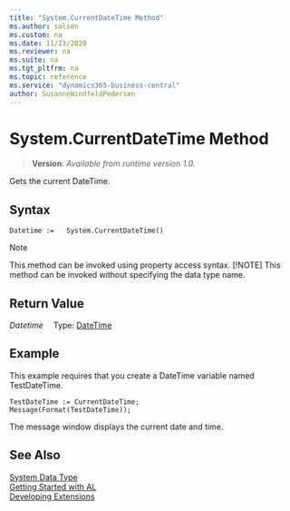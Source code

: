 ```yaml
---
title: "System.CurrentDateTime Method"
ms.author: solsen
ms.custom: na
ms.date: 11/23/2020
ms.reviewer: na
ms.suite: na
ms.tgt_pltfrm: na
ms.topic: reference
ms.service: "dynamics365-business-central"
author: SusanneWindfeldPedersen
---
```

[//]: # (START>DO_NOT_EDIT)
[//]: # (IMPORTANT:Do not edit any of the content between here and the END>DO_NOT_EDIT.)
[//]: # (Any modifications should be made in the .xml files in the ModernDev repo.)
# System.CurrentDateTime Method
> **Version**: _Available from runtime version 1.0._

Gets the current DateTime.


## Syntax
```
Datetime :=   System.CurrentDateTime()
```
> [!NOTE]
> This method can be invoked using property access syntax.
> [!NOTE]
> This method can be invoked without specifying the data type name.


## Return Value
*Datetime*
&emsp;Type: [DateTime](../datetime/datetime-data-type.md)



[//]: # (IMPORTANT: END>DO_NOT_EDIT)

## Example

This example requires that you create a DateTime variable named TestDateTime.  
  
```al
TestDateTime := CurrentDateTime;  
Message(Format(TestDateTime));  
```  
  
The message window displays the current date and time.
 
## See Also
[System Data Type](system-data-type.md)  
[Getting Started with AL](../../devenv-get-started.md)  
[Developing Extensions](../../devenv-dev-overview.md)